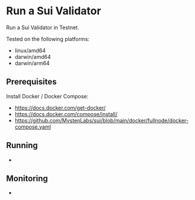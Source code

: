 # Run a Sui Validator

Run a Sui Validator in Testnet.

Tested on the following platforms:

- linux/amd64
- darwin/amd64 
- darwin/arm64

## Prerequisites

Install Docker / Docker Compose:
- https://docs.docker.com/get-docker/
- https://docs.docker.com/compose/install/
- https://github.com/MystenLabs/sui/blob/main/docker/fullnode/docker-compose.yaml

## Running

- 


## Monitoring

- 


